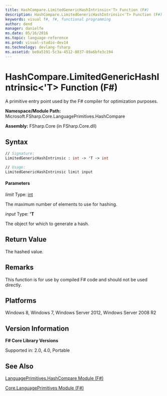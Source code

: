 ```yaml
---
title: HashCompare.LimitedGenericHashIntrinsic<'T> Function (F#)
description: HashCompare.LimitedGenericHashIntrinsic<'T> Function (F#)
keywords: visual f#, f#, functional programming
author: dend
manager: danielfe
ms.date: 05/16/2016
ms.topic: language-reference
ms.prod: visual-studio-dev14
ms.technology: devlang-fsharp
ms.assetid: be0a5191-5c3a-4512-8837-89a6bfe3c194 
---
```


# HashCompare.LimitedGenericHashIntrinsic<'T> Function (F#)

A primitive entry point used by the F# compiler for optimization purposes.

**Namespace/Module Path:** Microsoft.FSharp.Core.LanguagePrimitives.HashCompare

**Assembly:** FSharp.Core (in FSharp.Core.dll)


## Syntax

```fsharp
// Signature:
LimitedGenericHashIntrinsic : int -> 'T -> int

// Usage:
LimitedGenericHashIntrinsic limit input
```

#### Parameters
*limit*
Type: [int](https://msdn.microsoft.com/library/025d5455-3622-4ea5-9573-3ecbd4ee1375)


The maximum number of elements to use for hashing.


*input*
Type: **'T**


The object for which to generate a hash.

## Return Value

The hashed value.

## Remarks
This function is for use by compiled F# code and should not be used directly.


## Platforms
Windows 8, Windows 7, Windows Server 2012, Windows Server 2008 R2


## Version Information
**F# Core Library Versions**

Supported in: 2.0, 4.0, Portable

## See Also
[LanguagePrimitives.HashCompare Module &#40;F&#35;&#41;](LanguagePrimitives.HashCompare-Module-%5BFSharp%5D.md)

[Core.LanguagePrimitives Module &#40;F&#35;&#41;](Core.LanguagePrimitives-Module-%5BFSharp%5D.md)